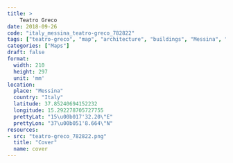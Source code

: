 ```yaml
---
title: > 
    Teatro Greco
date: 2018-09-26
code: "italy_messina_teatro-greco_782822"
tags: ["teatro-greco", "map", "architecture", "buildings", "Messina", "Italy"]
categories: ["Maps"]
draft: false
format:
  width: 210
  height: 297
  unit: 'mm'
location:
  place: "Messina"
  country: "Italy"
  latitude: 37.85240694152232
  longitude: 15.292278705727755
  prettyLat: "15\u00b017'32.20\"E"
  prettyLon: "37\u00b051'8.664\"N"
resources:
- src: "teatro-greco_782822.png"
  title: "Cover"
  name: cover
---
```

